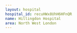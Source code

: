 ```yaml
---
layout: hospital
hospital_id: recuHWx8UhH6HFnQR
name: Hillingdon Hospital
area: North West London
---
```

